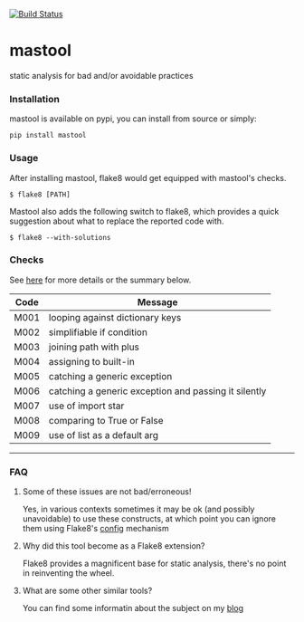 [![Build Status](https://travis-ci.org/omaraboumrad/mastool.svg?branch=master)](https://travis-ci.org/omaraboumrad/mastool)

# mastool

static analysis for bad and/or avoidable practices

### Installation

mastool is available on pypi, you can install from source or simply:

    pip install mastool

### Usage

After installing mastool, flake8 would get equipped with mastool's checks.

    $ flake8 [PATH]

Mastool also adds the following switch to flake8, which provides a quick
suggestion about what to replace the reported code with.

    $ flake8 --with-solutions

### Checks

See [here](https://github.com/omaraboumrad/mastool/wiki/Practices) for more details or the summary below.

Code | Message
--- | ---
M001 | looping against dictionary keys
M002 | simplifiable if condition
M003 | joining path with plus
M004 | assigning to built-in
M005 | catching a generic exception
M006 | catching a generic exception and passing it silently
M007 | use of import star
M008 | comparing to True or False
M009 | use of list as a default arg

---

### FAQ

1. Some of these issues are not bad/erroneous!

    Yes, in various contexts sometimes it may be ok (and possibly unavoidable) to
    use these constructs, at which point you can ignore them using Flake8's [config](http://flake8.readthedocs.org/en/latest/config.html)
    mechanism

2. Why did this tool become as a Flake8 extension?

    Flake8 provides a magnificent base for static analysis, there's no point
    in reinventing the wheel.

3. What are some other similar tools?

    You can find some informatin about the subject on my [blog](http://aboumrad.info/essential-python-tools-quality.html)

